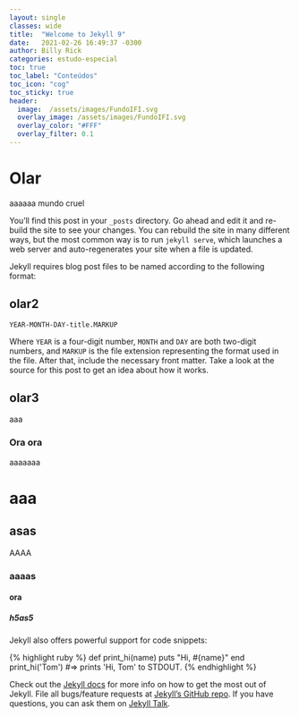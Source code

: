 ```yaml
---
layout: single
classes: wide
title:  "Welcome to Jekyll 9"
date:   2021-02-26 16:49:37 -0300
author: Billy Rick
categories: estudo-especial
toc: true
toc_label: "Conteúdos"
toc_icon: "cog"
toc_sticky: true
header:
  image:  /assets/images/FundoIFI.svg
  overlay_image: /assets/images/FundoIFI.svg
  overlay_color: "#FFF"
  overlay_filter: 0.1
---
```


# Olar

aaaaaa mundo cruel


You’ll find this post in your `_posts` directory. Go ahead and edit it and re-build the site to see your changes. You can rebuild the site in many different ways, but the most common way is to run `jekyll serve`, which launches a web server and auto-regenerates your site when a file is updated.

Jekyll requires blog post files to be named according to the following format:

## olar2

`YEAR-MONTH-DAY-title.MARKUP`

Where `YEAR` is a four-digit number, `MONTH` and `DAY` are both two-digit numbers, and `MARKUP` is the file extension representing the format used in the file. After that, include the necessary front matter. Take a look at the source for this post to get an idea about how it works.


## olar3

aaa

### Ora ora

aaaaaaa
# aaa

## asas

AAAA
### aaaas

#### ora

##### h5as5

Jekyll also offers powerful support for code snippets:

{% highlight ruby %}
def print_hi(name)
  puts "Hi, #{name}"
end
print_hi('Tom')
#=> prints 'Hi, Tom' to STDOUT.
{% endhighlight %}

Check out the [Jekyll docs][jekyll-docs] for more info on how to get the most out of Jekyll. File all bugs/feature requests at [Jekyll’s GitHub repo][jekyll-gh]. If you have questions, you can ask them on [Jekyll Talk][jekyll-talk].

[jekyll-docs]: https://jekyllrb.com/docs/home
[jekyll-gh]:   https://github.com/jekyll/jekyll
[jekyll-talk]: https://talk.jekyllrb.com/
